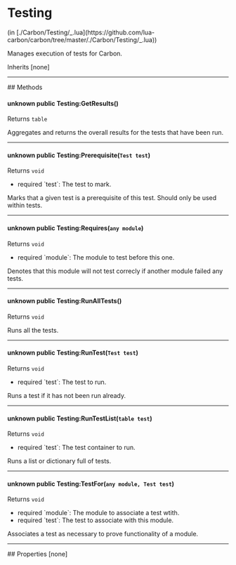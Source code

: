 <link href="../../style.css" rel="stylesheet" type="text/css"/>
<h1 class="class-title">Testing</h1>
<span class="file-link">(in [./Carbon/Testing/_.lua](https://github.com/lua-carbon/carbon/tree/master/./Carbon/Testing/_.lua))</span><br/>

Manages execution of tests for Carbon.

<span class="bold">Inherits [none]</span>

<hr />
## Methods
<h4 class="method-name"><span class="doc-unknown">unknown</span> <span class="doc-visibility doc-public">public</span> Testing:GetResults()</h4>
<p class="method-returns bold">Returns <code>table</code></p>
<ul class="doc-arg-list">

</ul>

Aggregates and returns the overall results for the tests that have been run.
<hr/>
<h4 class="method-name"><span class="doc-unknown">unknown</span> <span class="doc-visibility doc-public">public</span> Testing:Prerequisite(<code>Test test</code>)</h4>
<p class="method-returns bold">Returns <code>void</code></p>
<ul class="doc-arg-list">
<li><span class="doc-arg-level doc-required">required</span>  `test`: The test to mark.</li>
</ul>

Marks that a given test is a prerequisite of this test.
Should only be used within tests.
<hr/>
<h4 class="method-name"><span class="doc-unknown">unknown</span> <span class="doc-visibility doc-public">public</span> Testing:Requires(<code>any module</code>)</h4>
<p class="method-returns bold">Returns <code>void</code></p>
<ul class="doc-arg-list">
<li><span class="doc-arg-level doc-required">required</span>  `module`: The module to test before this one.</li>
</ul>

Denotes that this module will not test correcly if another module failed any tests.
<hr/>
<h4 class="method-name"><span class="doc-unknown">unknown</span> <span class="doc-visibility doc-public">public</span> Testing:RunAllTests()</h4>
<p class="method-returns bold">Returns <code>void</code></p>
<ul class="doc-arg-list">

</ul>

Runs all the tests.
<hr/>
<h4 class="method-name"><span class="doc-unknown">unknown</span> <span class="doc-visibility doc-public">public</span> Testing:RunTest(<code>Test test</code>)</h4>
<p class="method-returns bold">Returns <code>void</code></p>
<ul class="doc-arg-list">
<li><span class="doc-arg-level doc-required">required</span>  `test`: The test to run.</li>
</ul>

Runs a test if it has not been run already.
<hr/>
<h4 class="method-name"><span class="doc-unknown">unknown</span> <span class="doc-visibility doc-public">public</span> Testing:RunTestList(<code>table test</code>)</h4>
<p class="method-returns bold">Returns <code>void</code></p>
<ul class="doc-arg-list">
<li><span class="doc-arg-level doc-required">required</span>  `test`: The test container to run.</li>
</ul>

Runs a list or dictionary full of tests.
<hr/>
<h4 class="method-name"><span class="doc-unknown">unknown</span> <span class="doc-visibility doc-public">public</span> Testing:TestFor(<code>any module, Test test</code>)</h4>
<p class="method-returns bold">Returns <code>void</code></p>
<ul class="doc-arg-list">
<li><span class="doc-arg-level doc-required">required</span>  `module`: The module to associate a test wtith.</li>
<li><span class="doc-arg-level doc-required">required</span>  `test`: The test to associate with this module.</li>
</ul>

Associates a test as necessary to prove functionality of a module.

<hr />
## Properties
[none]